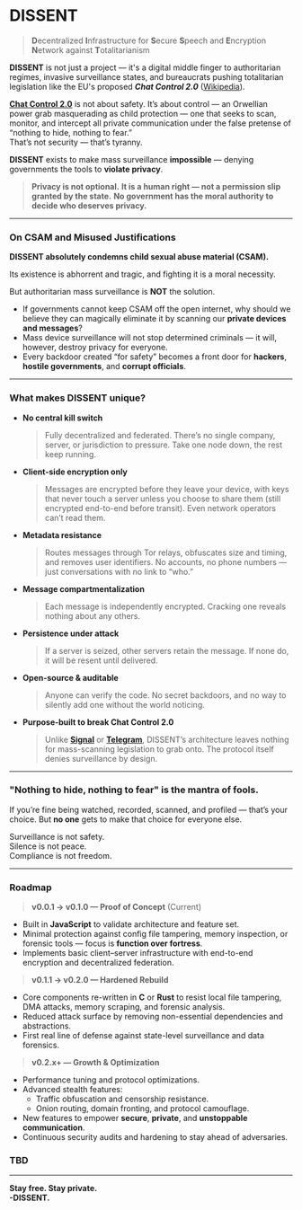 # DISSENT

> **D**ecentralized **I**nfrastructure for **S**ecure **S**peech and **E**ncryption **N**etwork against **T**otalitarianism

**DISSENT** is not just a project — it's a digital middle finger to authoritarian regimes, invasive surveillance states, and bureaucrats pushing totalitarian legislation like the EU's proposed ***Chat Control 2.0*** ([Wikipedia](https://en.wikipedia.org/wiki/Regulation_to_Prevent_and_Combat_Child_Sexual_Abuse)).

**[Chat Control 2.0](https://www.patrick-breyer.de/en/posts/chat-control/)** is not about safety.
It’s about control — an Orwellian power grab masquerading as child protection — one that seeks to scan, monitor, and intercept all private communication under the false pretense of “nothing to hide, nothing to fear.”  
That’s not security — that’s tyranny.

**DISSENT** exists to make mass surveillance **impossible** — denying governments the tools to **violate privacy**.

> **Privacy is not optional.**
> **It is a human right — not a permission slip granted by the state.**
> **No government has the moral authority to decide who deserves privacy.**

---

### On CSAM and Misused Justifications
**DISSENT absolutely condemns child sexual abuse material (CSAM).**

Its existence is abhorrent and tragic, and fighting it is a moral necessity.

But authoritarian mass surveillance is **NOT** the solution.

- If governments cannot keep CSAM off the open internet, why should we believe they can magically eliminate it by scanning our **private devices and messages**?
- Mass device surveillance will not stop determined criminals — it will, however, destroy privacy for everyone.
- Every backdoor created “for safety” becomes a front door for **hackers**, **hostile governments**, and **corrupt officials**.

---

### What makes DISSENT unique?

- **No central kill switch**
  > Fully decentralized and federated. There’s no single company, server, or jurisdiction to pressure. Take one node down, the rest keep running.
- **Client-side encryption only**
  > Messages are encrypted before they leave your device, with keys that never touch a server unless you choose to share them (still encrypted end-to-end before transit). Even network operators can’t read them.
- **Metadata resistance**
  > Routes messages through Tor relays, obfuscates size and timing, and removes user identifiers. No accounts, no phone numbers — just conversations with no link to “who.”
- **Message compartmentalization**
  > Each message is independently encrypted. Cracking one reveals nothing about any others.
- **Persistence under attack**
  > If a server is seized, other servers retain the message. If none do, it will be resent until delivered.
- **Open-source & auditable**
  > Anyone can verify the code. No secret backdoors, and no way to silently add one without the world noticing.
- **Purpose-built to break Chat Control 2.0**
  > Unlike **[Signal](https://signal.org/)** or **[Telegram](https://telegram.org/)**, DISSENT’s architecture leaves nothing for mass-scanning legislation to grab onto. The protocol itself denies surveillance by design.
---

### "Nothing to hide, nothing to fear" is the mantra of fools.

If you’re fine being watched, recorded, scanned, and profiled — that’s your choice. But **no one** gets to make that choice for everyone else.

Surveillance is not safety.  
Silence is not peace.  
Compliance is not freedom.

---

### Roadmap

> **v0.0.1 → v0.1.0 — Proof of Concept** (Current)
- Built in **JavaScript** to validate architecture and feature set.
- Minimal protection against config file tampering, memory inspection, or forensic tools — focus is **function over fortress**.
- Implements basic client–server infrastructure with end-to-end encryption and decentralized federation.

> **v0.1.1 → v0.2.0 — Hardened Rebuild**
- Core components re-written in **C** or **Rust** to resist local file tampering, DMA attacks, memory scraping, and forensic analysis.
- Reduced attack surface by removing non-essential dependencies and abstractions.
- First real line of defense against state-level surveillance and data forensics.

> **v0.2.x+ — Growth & Optimization**
- Performance tuning and protocol optimizations.
- Advanced stealth features:
  - Traffic obfuscation and censorship resistance.
  - Onion routing, domain fronting, and protocol camouflage.
- New features to empower **secure**, **private**, and **unstoppable communication**.
- Continuous security audits and hardening to stay ahead of adversaries.

### TBD

---

**Stay free. Stay private.**  
**-DISSENT.**
